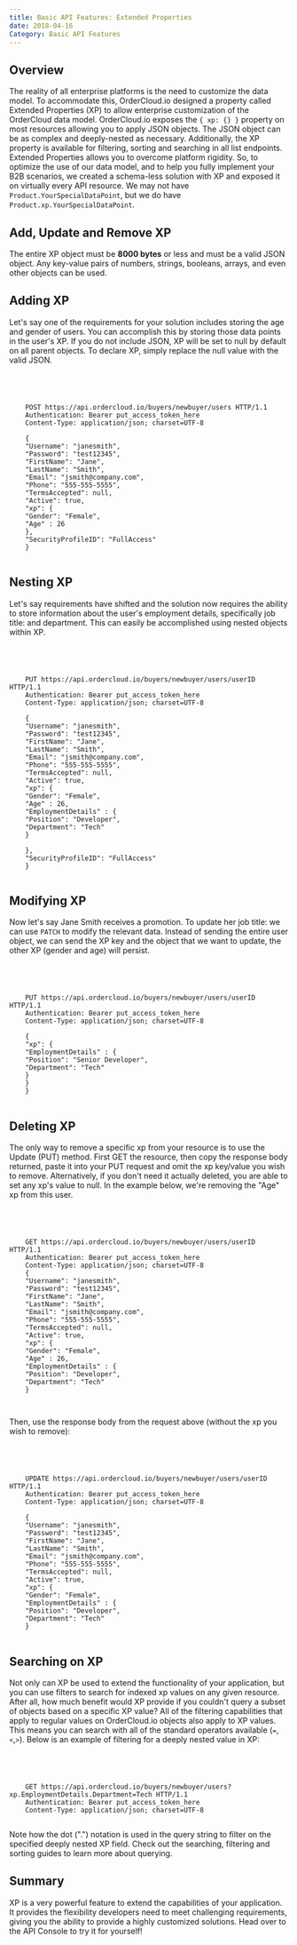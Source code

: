 ```yaml
---
title: Basic API Features: Extended Properties
date: 2018-04-16
Category: Basic API Features
---
```



## Overview

The reality of all enterprise platforms is the need to customize the data
model. To accommodate this, OrderCloud.io designed a property called Extended
Properties (XP) to allow enterprise customization of the OrderCloud data
model. OrderCloud.io exposes the `{ xp: {} }` property on most resources
allowing you to apply JSON objects. The JSON object can be as complex and
deeply-nested as necessary. Additionally, the XP property is available for
filtering, sorting and searching in all list endpoints. Extended Properties
allows you to overcome platform rigidity. So, to optimize the use of our data
model, and to help you fully implement your B2B scenarios, we created a
schema-less solution with XP and exposed it on virtually every API resource.
We may not have `Product.YourSpecialDataPoint`, but we do have
`Product.xp.YourSpecialDataPoint`.

## Add, Update and Remove XP

The entire XP object must be **8000 bytes** or less and must be a valid JSON
object. Any key-value pairs of numbers, strings, booleans, arrays, and even
other objects can be used.

## Adding XP

Let's say one of the requirements for your solution includes storing the age
and gender of users. You can accomplish this by storing those data points in
the user's XP. If you do not include JSON, XP will be set to null by default
on all parent objects. To declare XP, simply replace the null value with the
valid JSON.



```


    
    
    POST https://api.ordercloud.io/buyers/newbuyer/users HTTP/1.1
    Authentication: Bearer put_access_token_here
    Content-Type: application/json; charset=UTF-8
    
    {
    "Username": "janesmith",
    "Password": "test12345",
    "FirstName": "Jane",
    "LastName": "Smith",
    "Email": "jsmith@company.com",
    "Phone": "555-555-5555",
    "TermsAccepted": null,
    "Active": true,
    "xp": {
    "Gender": "Female",
    "Age" : 26
    },
    "SecurityProfileID": "FullAccess"
    }
    

```

## Nesting XP

Let's say requirements have shifted and the solution now requires the ability
to store information about the user's employment details, specifically job
title: and department. This can easily be accomplished using nested objects
within XP.



```


    
    
    PUT https://api.ordercloud.io/buyers/newbuyer/users/userID HTTP/1.1
    Authentication: Bearer put_access_token_here
    Content-Type: application/json; charset=UTF-8
    
    {
    "Username": "janesmith",
    "Password": "test12345",
    "FirstName": "Jane",
    "LastName": "Smith",
    "Email": "jsmith@company.com",
    "Phone": "555-555-5555",
    "TermsAccepted": null,
    "Active": true,
    "xp": {
    "Gender": "Female",
    "Age" : 26,
    "EmploymentDetails" : {
    "Position": "Developer",
    "Department": "Tech"
    }
    
    },
    "SecurityProfileID": "FullAccess"
    }
    

```

## Modifying XP

Now let's say Jane Smith receives a promotion. To update her job title: we can
use `PATCH` to modify the relevant data. Instead of sending the entire user
object, we can send the XP key and the object that we want to update, the
other XP (gender and age) will persist.



```


    
    
    PUT https://api.ordercloud.io/buyers/newbuyer/users/userID HTTP/1.1
    Authentication: Bearer put_access_token_here
    Content-Type: application/json; charset=UTF-8
    
    {
    "xp": {
    "EmploymentDetails" : {
    "Position": "Senior Developer",
    "Department": "Tech"
    }
    }
    }
    

```

## Deleting XP

The only way to remove a specific xp from your resource is to use the Update
(PUT) method. First GET the resource, then copy the response body returned,
paste it into your PUT request and omit the xp key/value you wish to remove.
Alternatively, if you don't need it actually deleted, you are able to set
any xp's value to null. In the example below, we're removing the "Age" xp
from this user.



```


    
    
    GET https://api.ordercloud.io/buyers/newbuyer/users/userID HTTP/1.1
    Authentication: Bearer put_access_token_here
    Content-Type: application/json; charset=UTF-8
    {
    "Username": "janesmith",
    "Password": "test12345",
    "FirstName": "Jane",
    "LastName": "Smith",
    "Email": "jsmith@company.com",
    "Phone": "555-555-5555",
    "TermsAccepted": null,
    "Active": true,
    "xp": {
    "Gender": "Female",
    "Age" : 26,
    "EmploymentDetails" : {
    "Position": "Developer",
    "Department": "Tech"
    }
    
    

```

Then, use the response body from the request above (without the xp you wish to
remove):



```


    
    
    UPDATE https://api.ordercloud.io/buyers/newbuyer/users/userID HTTP/1.1
    Authentication: Bearer put_access_token_here
    Content-Type: application/json; charset=UTF-8 
    
    {
    "Username": "janesmith",
    "Password": "test12345",
    "FirstName": "Jane",
    "LastName": "Smith",
    "Email": "jsmith@company.com",
    "Phone": "555-555-5555",
    "TermsAccepted": null,
    "Active": true,
    "xp": {
    "Gender": "Female",
    "EmploymentDetails" : {
    "Position": "Developer",
    "Department": "Tech"
    }
    

```

## Searching on XP

Not only can XP be used to extend the functionality of your application, but
you can use filters to search for indexed xp values on any given resource.
After all, how much benefit would XP provide if you couldn't query a subset of
objects based on a specific XP value? All of the filtering capabilities that
apply to regular values on OrderCloud.io objects also apply to XP values. This
means you can search with all of the standard operators available
(`=`,`<`,`>`). Below is an example of filtering for a deeply nested value in
XP:



```


    
    
    GET https://api.ordercloud.io/buyers/newbuyer/users?xp.EmploymentDetails.Department=Tech HTTP/1.1
    Authentication: Bearer put_access_token_here
    Content-Type: application/json; charset=UTF-8
    

```

Note how the dot (".") notation is used in the query string to filter on the
specified deeply nested XP field. Check out the searching, filtering and
sorting guides to learn more about querying.





## Summary

XP is a very powerful feature to extend the capabilities of your application.
It provides the flexibility developers need to meet challenging requirements,
giving you the ability to provide a highly customized solutions. Head over to
the API Console to try it for yourself!

